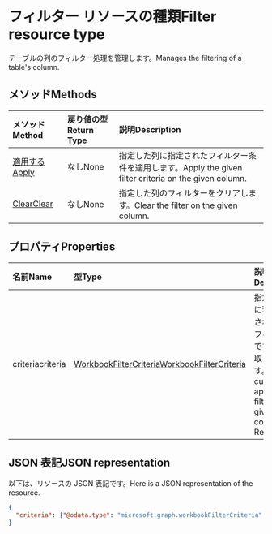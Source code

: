 # <a name="filter-resource-type"></a><span data-ttu-id="14793-101">フィルター リソースの種類</span><span class="sxs-lookup"><span data-stu-id="14793-101">Filter resource type</span></span>

<span data-ttu-id="14793-102">テーブルの列のフィルター処理を管理します。</span><span class="sxs-lookup"><span data-stu-id="14793-102">Manages the filtering of a table's column.</span></span>


## <a name="methods"></a><span data-ttu-id="14793-103">メソッド</span><span class="sxs-lookup"><span data-stu-id="14793-103">Methods</span></span>

| <span data-ttu-id="14793-104">メソッド</span><span class="sxs-lookup"><span data-stu-id="14793-104">Method</span></span>           | <span data-ttu-id="14793-105">戻り値の型</span><span class="sxs-lookup"><span data-stu-id="14793-105">Return Type</span></span>    |<span data-ttu-id="14793-106">説明</span><span class="sxs-lookup"><span data-stu-id="14793-106">Description</span></span>|
|:---------------|:--------|:----------|
|[<span data-ttu-id="14793-107">適用する</span><span class="sxs-lookup"><span data-stu-id="14793-107">Apply</span></span>](../api/filter_apply.md)|<span data-ttu-id="14793-108">なし</span><span class="sxs-lookup"><span data-stu-id="14793-108">None</span></span>|<span data-ttu-id="14793-109">指定した列に指定されたフィルター条件を適用します。</span><span class="sxs-lookup"><span data-stu-id="14793-109">Apply the given filter criteria on the given column.</span></span>|
|[<span data-ttu-id="14793-110">Clear</span><span class="sxs-lookup"><span data-stu-id="14793-110">Clear</span></span>](../api/filter_clear.md)|<span data-ttu-id="14793-111">なし</span><span class="sxs-lookup"><span data-stu-id="14793-111">None</span></span>|<span data-ttu-id="14793-112">指定した列のフィルターをクリアします。</span><span class="sxs-lookup"><span data-stu-id="14793-112">Clear the filter on the given column.</span></span>|

## <a name="properties"></a><span data-ttu-id="14793-113">プロパティ</span><span class="sxs-lookup"><span data-stu-id="14793-113">Properties</span></span>

| <span data-ttu-id="14793-114">名前</span><span class="sxs-lookup"><span data-stu-id="14793-114">Name</span></span> | <span data-ttu-id="14793-115">型</span><span class="sxs-lookup"><span data-stu-id="14793-115">Type</span></span>   |<span data-ttu-id="14793-116">説明</span><span class="sxs-lookup"><span data-stu-id="14793-116">Description</span></span>|
|:---------------|:--------|:----------|
|<span data-ttu-id="14793-117">criteria</span><span class="sxs-lookup"><span data-stu-id="14793-117">criteria</span></span>|[<span data-ttu-id="14793-118">WorkbookFilterCriteria</span><span class="sxs-lookup"><span data-stu-id="14793-118">WorkbookFilterCriteria</span></span>](filtercriteria.md)|<span data-ttu-id="14793-p101">指定した列に現在適用されているフィルターです。読み取り専用です。</span><span class="sxs-lookup"><span data-stu-id="14793-p101">The currently applied filter on the given column. Read-only.</span></span>|

## <a name="json-representation"></a><span data-ttu-id="14793-121">JSON 表記</span><span class="sxs-lookup"><span data-stu-id="14793-121">JSON representation</span></span>

<span data-ttu-id="14793-122">以下は、リソースの JSON 表記です。</span><span class="sxs-lookup"><span data-stu-id="14793-122">Here is a JSON representation of the resource.</span></span>

<!-- {
  "blockType": "resource",
  "baseType": "microsoft.graph.entity",
  "optionalProperties": [

  ],
  "@odata.type": "microsoft.graph.workbookFilter"
}-->

```json
{
  "criteria": {"@odata.type": "microsoft.graph.workbookFilterCriteria" }
}
```

<!-- uuid: 8fcb5dbc-d5aa-4681-8e31-b001d5168d79
2015-10-25 14:57:30 UTC -->
<!-- {
  "type": "#page.annotation",
  "description": "Filter resource",
  "keywords": "",
  "section": "documentation",
  "tocPath": ""
}-->